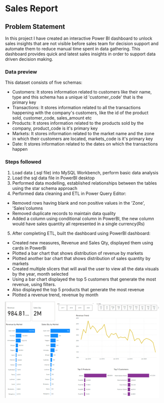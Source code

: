 # Sales Report

## Problem Statement 
In this project I have created an interactive Power BI dashboard to unlock sales insights that are not visible before sales team for decision support and automate them to reduce manual time spent in data gathering.
This dashboard provides quick and latest sales insights in order to support data driven decision making.

### Data preview
This dataset consists of five schemas:
- Customers: It stores information related to customers like their name, type and this schema has a unique id 'customer_code' that is the primary key
- Transactions: It stores information related to all the transactions happening with the company's customers, like the id of the product sold, customer_code, sales_amount etc
- Products: It stores information related to the products sold by the company, product_code is it's primary key
- Markets: It stores information related to the market name and the zone in which their customers are located, markets_code is it's primary key
- Date: It stores information related to the dates on which the transactions happen
   



### Steps followed
1. Load data (.sql file) into MySQL Workbench, perform basic data analysis
2. Load the sql data file in PowerBI desktop
3. Performed data modelling, established relationships between the tables using the star schema approach
4. Performed data cleaning and ETL in Power Query Editor:
  - Removed rows having blank and non positive values in the 'Zone', 'Sales'columns
  - Removed duplicate records to maintain data quality
  - Added a column using conditional column in PowerBI, the new column would have sales quantity all represented in a single currency(Rs)
5. After completing ETL, built the dashboard using PowerBI dashboard:
  - Created new measures, Revenue and Sales Qty, displayed them using cards in PowerBi
  - Plotted a bar chart that shows distribution of revenue by markets
  - Plotted another bar chart that shows distribution of sales quantity by markets
  - Created multiple slicers that will avail the user to view all the data visuals by the year, month selected
  - Using a bar chart displayed the top 5 customers that generate the most revenue, using filters.
  - Also displayed the top 5 products that generate the most revenue
  - Plotted a revenue trend, revenue by month

    
![Sales Report](Sales_report.png)
